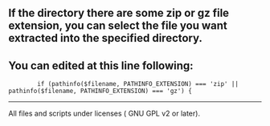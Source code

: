 If the directory there are some zip or gz file extension, you can select the file you want extracted into the specified directory.
--------------
You can edited at this line following:
--------------

            if (pathinfo($filename, PATHINFO_EXTENSION) === 'zip' || pathinfo($filename, PATHINFO_EXTENSION) === 'gz') {
--------------
All files and scripts under licenses ( GNU GPL v2 or later).
